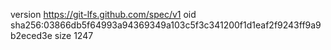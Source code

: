 version https://git-lfs.github.com/spec/v1
oid sha256:03866db5f64993a94369349a103c5f3c341200f1d1eaf2f9243ff9a9b2eced3e
size 1247
